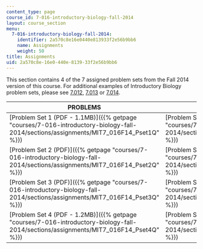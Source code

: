 ```yaml
---
content_type: page
course_id: 7-016-introductory-biology-fall-2014
layout: course_section
menu:
  7-016-introductory-biology-fall-2014:
    identifier: 2a570c8e16e0440e813933f2e56b9bb6
    name: Assignments
    weight: 50
title: Assignments
uid: 2a570c8e-16e0-440e-8139-33f2e56b9bb6
---
```


This section contains 4 of the 7 assigned problem sets from the Fall 2014 version of this course. For additional examples of Introductory Biology problem sets, please see [7.012](./resolveuid/e738fb1ce7897bda9c91da7abbb6c509), [7.013](./resolveuid/f7b10119c8690de0c3e3bfb9302b467b) or [7.014](./resolveuid/0577c68fb3f6262eb1bd1b9599779b64).

| PROBLEMS | SOLUTIONS |
| --- | --- |
| [Problem Set 1 (PDF - 1.1MB)]({{% getpage "courses/7-016-introductory-biology-fall-2014/sections/assignments/MIT7_016F14_Pset1Q" %}}) | [Problem Set 1 Solution (PDF)]({{% getpage "courses/7-016-introductory-biology-fall-2014/sections/assignments/MIT7_016F14_Pset1S" %}}) |
| [Problem Set 2 (PDF)]({{% getpage "courses/7-016-introductory-biology-fall-2014/sections/assignments/MIT7_016F14_Pset2Q" %}}) | [Problem Set 2 Solution (PDF)]({{% getpage "courses/7-016-introductory-biology-fall-2014/sections/assignments/MIT7_016F14_Pset2S" %}}) |
| [Problem Set 3 (PDF)]({{% getpage "courses/7-016-introductory-biology-fall-2014/sections/assignments/MIT7_016F14_Pset3Q" %}}) | [Problem Set 3 Solution (PDF)]({{% getpage "courses/7-016-introductory-biology-fall-2014/sections/assignments/MIT7_016F14_Pset3S" %}}) |
| [Problem Set 4 (PDF - 1.2MB)]({{% getpage "courses/7-016-introductory-biology-fall-2014/sections/assignments/MIT7_016F14_Pset4Q" %}}) | [Problem Set 4 Solution (PDF)]({{% getpage "courses/7-016-introductory-biology-fall-2014/sections/assignments/MIT7_016F14_Pset4S" %}})